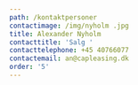 ```yaml
---
path: /kontaktpersoner
contactimage: /img/nyholm .jpg
title: Alexander Nyholm
contacttitle: 'Salg '
contacttelephone: +45 40766077
contactemail: an@capleasing.dk
order: '5'
---
```


